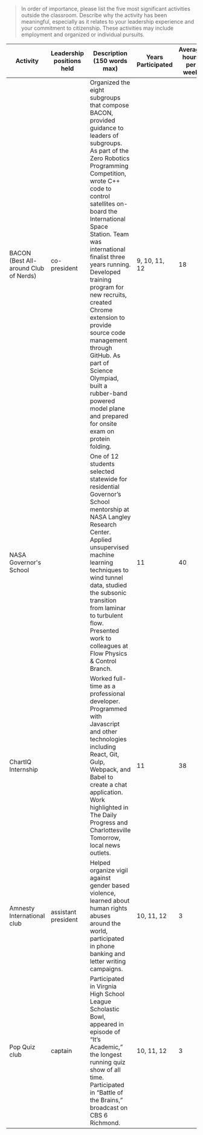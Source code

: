 > In order of importance, please list the five most significant activities outside the classroom.
  Describe why the activity has been meaningful, especially as it relates to your leadership experience and your commitment to citizenship.
  These activities may include employment and organized or individual pursuits.

| Activity	| Leadership positions held | Description (150 words max)	| Years Participated | Average hours per week | rank |
| ------------- | ------------------------- | --------------------------------- | ------------------ | ---------------------- | ---- |
| BACON (Best All-around Club of Nerds) | co-president | Organized the eight subgroups that compose BACON, provided guidance to leaders of subgroups. As part of the Zero Robotics Programming Competition, wrote C++ code to control satellites on-board the International Space Station. Team was international finalist three years running. Developed training program for new recruits, created Chrome extension to provide source code management through GitHub. As part of Science Olympiad, built a rubber-band powered model plane and prepared for onsite exam on protein folding. | 9, 10, 11, 12 | 18 | 1 |
| NASA Governor's School | |One of 12 students selected statewide for residential Governor’s School mentorship at NASA Langley Research Center. Applied unsupervised machine learning techniques to wind tunnel data, studied the subsonic transition from laminar to turbulent flow. Presented work to colleagues at Flow Physics & Control Branch. | 11 | 40 | 2 | 
| ChartIQ Internship | | Worked full-time as a professional developer. Programmed with Javascript and other technologies including React, Git, Gulp, Webpack, and Babel to create a chat application. Work highlighted in The Daily Progress and Charlottesville Tomorrow, local news outlets. | 11 | 38 | 3 |
| Amnesty International club | assistant president | Helped organize vigil against gender based violence, learned about human rights abuses around the world, participated in phone banking and letter writing campaigns. | 10, 11, 12 | 3 | 4 | 
| Pop Quiz club | captain | Participated in Virgnia High School League Scholastic Bowl, appeared in episode of “It’s Academic,” the longest running quiz show of all time. Participated in “Battle of the Brains,” broadcast on CBS 6 Richmond. | 10, 11, 12 | 3 | 5 |
